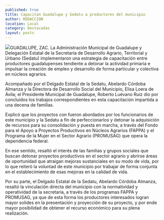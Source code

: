 ```yaml
---
published: true
title: Capacitan Guadalupe y Sedatu a productores del municipio
author: REDACCION
location: Local
category: Destacadas
layout: posts
---
```


![](http://i.imgur.com/QWccfv2m.jpg)GUADALUPE, ZAC.  La Administración Municipal de Guadalupe y Delegación
Estatal de la Secretaría de Desarrollo Agrario, Territorial y Urbano
(Sedatu) implementaron una estrategia de capacitación entre productores
guadalupenses tendiente a detonar la actividad primaria e impulsar la
creación de empleo y desarrollo  de forma particular y colectiva en núcleos
agrarios.

Acompañado por el Delgado Estatal de la Sedatu, Abelardo Córdoba Almanza y
la Directora de Desarrollo Social del Municipio, Elisa Loera de Ávila; el
Presidente Municipal de Guadalupe, Roberto Luévano Ruiz dio por concluidos
los trabajos correspondientes en esta capacitación impartida a una decena
de familias.

Explicó que los proyectos con fueron abordados por los funcionarios de este
municipio y la Sedatu a fin de perfeccionarlos y detonar la adquisición de
recursos para su consolidación y puesta en marcha, a través del Fondo para
el Apoyo a Proyectos Productivos en Núcleos Agrarios (FAPPA) y  el Programa
de la Mujer en el Sector Agrario (PROMUSAG) que opera la dependencia
federal.

En ese sentido, resaltó el interés de las familias y grupos sociales que
buscan detonar proyectos productivos en el sector agrario y abrirse áreas
de oportunidad que atraigan mejoras sustanciales en su modo de vida, por lo
que reiteró  la voluntad de este municipio por trabajar de forma conjunta
en el establecimiento de esas mejoras en la calidad de vida.

Por su parte, el Delgado Estatal de la Sedatu, Abelardo Córdoba Almanza,
resaltó la vinculación directa del municipio con la normatividad y
operatividad de la secretaría, a través de los programas FAPPA y PROMUSAG,
ya que de esta forma los productores interesados logran mayor solides en la
presentación y proyección de su proyecto, y por ende mayor posibilidad de
obtener el recurso económico para su plena realización.
